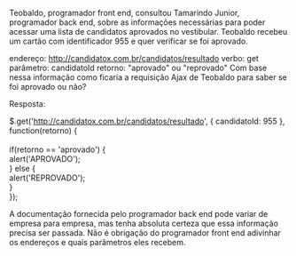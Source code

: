 Teobaldo, programador front end, consultou Tamarindo Junior, programador back end, sobre as informações necessárias para poder acessar uma lista de candidatos aprovados no vestibular. Teobaldo recebeu um cartão com identificador 955 e quer verificar se foi aprovado.

endereço: http://candidatox.com.br/candidatos/resultado
verbo: get
parâmetro: candidatoId
retorno: "aprovado" ou "reprovado"
Com base nessa informação como ficaria a requisição Ajax de Teobaldo para saber se foi aprovado ou não?

Resposta:

$.get('http://candidatox.com.br/candidatos/resultado', { candidatoId: 955 }, function(retorno) {<br>
<br>
    if(retorno == 'aprovado') {<br>
        alert('APROVADO');<br>
    } else {<br>
        alert('REPROVADO');<br>
    }<br>
});<br>


A documentação fornecida pelo programador back end pode variar de empresa para empresa, mas tenha absoluta certeza que essa informação precisa ser passada. Não é obrigação do programador front end adivinhar os endereços e quais parâmetros eles recebem.